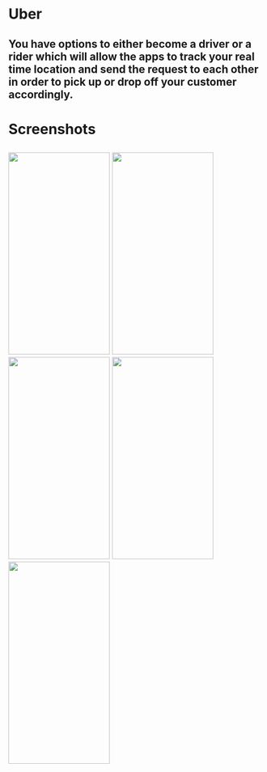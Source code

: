 # Uber
## You have options to either become a driver or a rider which will allow the apps to track your real time location and send the request to each other in order to pick up or drop off your customer accordingly.
# Screenshots
## <img src="https://user-images.githubusercontent.com/80680671/198709872-01ea8f93-c385-4c5b-922c-cbd38047e697.png" width="200" height="400" /> <img src="https://user-images.githubusercontent.com/80680671/198524306-e26f1162-bf17-4211-ad0e-6234aa5cffa5.png" width="200" height="400" />  <img src="https://user-images.githubusercontent.com/80680671/198524690-d3f0dd2b-885e-4fa5-9a64-753c4adde4a5.png" width="200" height="400" />  <img src="https://user-images.githubusercontent.com/80680671/198525326-add7e371-dfc3-4495-b7cc-a73e0c7dc6a1.png" width="200" height="400" /> <img src="https://user-images.githubusercontent.com/80680671/198528365-6653c366-7108-4ab2-9ce6-d748c87c7d37.png" width="200" height="400" />
